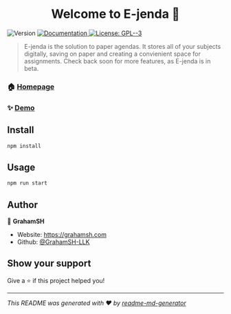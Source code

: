 <h1 align="center">Welcome to E-jenda 👋</h1>
<p>
  <img alt="Version" src="https://img.shields.io/badge/version-2.0.0--beta-blue.svg?cacheSeconds=2592000" />
  <a href="ejenda.org" target="_blank">
    <img alt="Documentation" src="https://img.shields.io/badge/documentation-yes-brightgreen.svg" />
  </a>
  <a href="#" target="_blank">
    <img alt="License: GPL--3" src="https://img.shields.io/badge/License-GPL--3-yellow.svg" />
  </a>
</p>

> E-jenda is the solution to paper agendas. It stores all of your subjects digitally, saving on paper and creating a convienient space for assignments. Check back soon for more features, as E-jenda is in beta.

### 🏠 [Homepage](ejenda.org)

### ✨ [Demo](ejenda.org)

## Install

```sh
npm install
```

## Usage

```sh
npm run start
```

## Author

👤 **GrahamSH**

* Website: https://grahamsh.com
* Github: [@GrahamSH-LLK](https://github.com/GrahamSH-LLK)

## Show your support

Give a ⭐️ if this project helped you!

***
_This README was generated with ❤️ by [readme-md-generator](https://github.com/kefranabg/readme-md-generator)_
